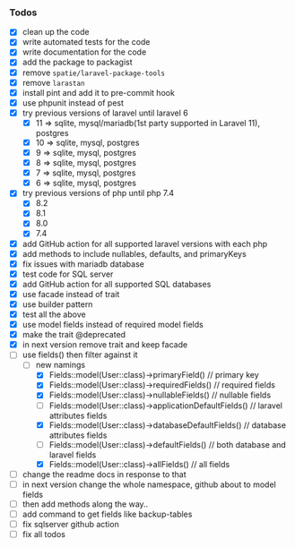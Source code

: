 ### Todos

- [x] clean up the code
- [x] write automated tests for the code
- [x] write documentation for the code
- [x] add the package to packagist
- [x] remove `spatie/laravel-package-tools`
- [x] remove `larastan`
- [x] install pint and add it to pre-commit hook
- [x] use phpunit instead of pest
- [x] try previous versions of laravel until laravel 6
    - [x] 11 => sqlite, mysql/mariadb(1st party supported in Laravel 11), postgres
    - [x] 10 => sqlite, mysql, postgres
    - [x] 9  => sqlite, mysql, postgres
    - [x] 8  => sqlite, mysql, postgres
    - [x] 7  => sqlite, mysql, postgres
    - [x] 6  => sqlite, mysql, postgres
- [x] try previous versions of php until php 7.4
    - [x] 8.2
    - [x] 8.1
    - [x] 8.0
    - [x] 7.4
- [x] add GitHub action for all supported laravel versions with each php
- [x] add methods to include nullables, defaults, and primaryKeys
- [x] fix issues with mariadb database
- [x] test code for SQL server
- [x] add GitHub action for all supported SQL databases
- [x] use facade instead of trait
- [x] use builder pattern
- [x] test all the above
- [x] use model fields instead of required model fields
- [x] make the trait @deprecated
- [x] in next version remove trait and keep facade
- [ ] use fields() then filter against it
  - [ ] new namings
    - [x] Fields::model(User::class)->primaryField() // primary key 
    - [x] Fields::model(User::class)->requiredFields() // required fields 
    - [x] Fields::model(User::class)->nullableFields() // nullable fields
    - [ ] Fields::model(User::class)->applicationDefaultFields() // laravel attributes fields 
    - [x] Fields::model(User::class)->databaseDefaultFields()  // database attributes fields
    - [ ] Fields::model(User::class)->defaultFields()  // both database and laravel fields
    - [x] Fields::model(User::class)->allFields()  // all fields
- [ ] change the readme docs in response to that
- [ ] in next version change the whole namespace, github about to model fields
- [ ] then add methods along the way.. 
- [ ] add command to get fields like backup-tables
- [ ] fix sqlserver github action
- [ ] fix all todos  
